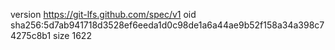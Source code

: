version https://git-lfs.github.com/spec/v1
oid sha256:5d7ab941718d3528ef6eeda1d0c98de1a6a44ae9b52f158a34a398c74275c8b1
size 1622
